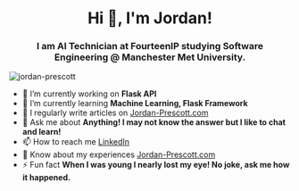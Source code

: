 <h1 align="center">Hi 👋, I'm Jordan!</h1>
<h3 align="center">I am AI Technician at FourteenIP studying Software Engineering @ Manchester Met University.</h3>

<p align="left"> <img src="https://komarev.com/ghpvc/?username=jordan-prescott&label=Profile%20views&color=0e75b6&style=flat" alt="jordan-prescott" /> </p>

- 🔭 I’m currently working on **Flask API**
- 🌱 I’m currently learning **Machine Learning, Flask Framework**
- 📝 I regularly write articles on [Jordan-Prescott.com](Jordan-Prescott.com)
- 💬 Ask me about **Anything! I may not know the answer but I like to chat and learn!**
- 📫 How to reach me [LinkedIn](https://www.linkedin.com/in/jordan-prescott-594761110/)
- 📄 Know about my experiences [Jordan-Prescott.com](Jordan-Prescott.com)
- ⚡ Fun fact **When I was young I nearly lost my eye! No joke, ask me how it happened.**
 
